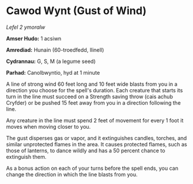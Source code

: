 # Cawod Wynt (Gust of Wind)

*Lefel 2 ymoralw*

**Amser Hudo:** 1 acsiwn

**Amrediad:** Hunain (60-troedfedd, llinell)

**Cydrannau:** G, S, M (a legume seed)

**Parhad:** Canolbwyntio, hyd at 1 minute

A line of strong wind 60 feet long and 10 feet wide blasts from you in a direction you choose for the spell's duration. Each creature that starts its turn in the line must succeed on a Strength saving throw (cais achub Cryfder) or be pushed 15 feet away from you in a direction following the line.

Any creature in the line must spend 2 feet of movement for every 1 foot it moves when moving closer to you.

The gust disperses gas or vapor, and it extinguishes candles, torches, and similar unprotected flames in the area. It causes protected flames, such as those of lanterns, to dance wildly and has a 50 percent chance to extinguish them.

As a bonus action on each of your turns before the spell ends, you can change the direction in which the line blasts from you.